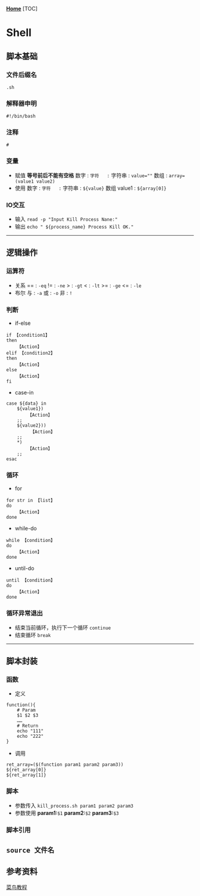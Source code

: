 **[Home](../Menu.md)**
[TOC]
# Shell
## 脚本基础
### 文件后缀名
`.sh`

### 解释器申明
`#!/bin/bash`

### 注释
`#`

### 变量
* 赋值
**等号前后不能有空格**
数字   : ``
字符   : ``
字符串 : `value=""`
数组   : `array=(value1 value2)`
* 使用
数字   : ``
字符   : ``
字符串 : ``${value}``
数组 value1 : `${array[0]}`

### IO交互
* 输入
`read -p "Input Kill Process Nane:"`
* 输出
`echo " ${process_name} Process Kill OK."`
---

## 逻辑操作
### 运算符
* 关系
==  : `-eq`
!=  : `-ne`
\>  : `-gt`
<   : `-lt`
\>= : `-ge`
<=  : `-le`
* 布尔
与  : `-a`
或  : `-o`
非  : `!`

### 判断
* if-else
```
if 【condition1】
then
    【Action】
elif 【condition2】
then
    【Action】
else
    【Action】
fi
```
* case-in
```
case ${data} in
    ${value1})
        【Action】
    ;;
    ${value2}))
         【Action】
    ;;
    *)
        【Action】
    ;;
esac
```

### 循环
* for
```
for str in 【list】
do
    【Action】
done
```
* while-do
```
while 【condition】 
do 
    【Action】
done
```
* until-do
```
until 【condition】 
do
    【Action】
done
```

### 循环异常退出
* 结束当前循环，执行下一个循环
`continue`
* 结束循环
`break`

---
## 脚本封装
### 函数
* 定义
```
function(){
    # Param
    $1 $2 $3
    ……
    # Return
    echo "111"
    echo "222"
}
```
* 调用
```
ret_array=($(function param1 param2 param3))
${ret_array[0]}
${ret_array[1]}
```

### 脚本
* 参数传入
`kill_process.sh param1 param2 param3`
* 参数使用
**param1:**`$1`
**param2:**`$2`
**param3:**`$3`

### 脚本引用
`source 文件名`
---
## 参考资料
[菜鸟教程](https://www.runoob.com/linux/linux-shell.html)